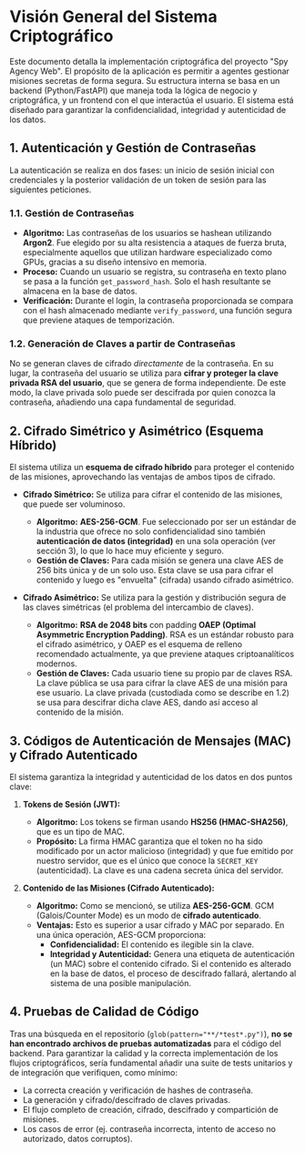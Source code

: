 # Visión General del Sistema Criptográfico

Este documento detalla la implementación criptográfica del proyecto "Spy Agency Web". El propósito de la aplicación es permitir a agentes gestionar misiones secretas de forma segura. Su estructura interna se basa en un backend (Python/FastAPI) que maneja toda la lógica de negocio y criptográfica, y un frontend con el que interactúa el usuario. El sistema está diseñado para garantizar la confidencialidad, integridad y autenticidad de los datos.

## 1. Autenticación y Gestión de Contraseñas

La autenticación se realiza en dos fases: un inicio de sesión inicial con credenciales y la posterior validación de un token de sesión para las siguientes peticiones.

### 1.1. Gestión de Contraseñas

- **Algoritmo:** Las contraseñas de los usuarios se hashean utilizando **Argon2**. Fue elegido por su alta resistencia a ataques de fuerza bruta, especialmente aquellos que utilizan hardware especializado como GPUs, gracias a su diseño intensivo en memoria.
- **Proceso:** Cuando un usuario se registra, su contraseña en texto plano se pasa a la función `get_password_hash`. Solo el hash resultante se almacena en la base de datos.
- **Verificación:** Durante el login, la contraseña proporcionada se compara con el hash almacenado mediante `verify_password`, una función segura que previene ataques de temporización.

### 1.2. Generación de Claves a partir de Contraseñas

No se generan claves de cifrado *directamente* de la contraseña. En su lugar, la contraseña del usuario se utiliza para **cifrar y proteger la clave privada RSA del usuario**, que se genera de forma independiente. De este modo, la clave privada solo puede ser descifrada por quien conozca la contraseña, añadiendo una capa fundamental de seguridad.

## 2. Cifrado Simétrico y Asimétrico (Esquema Híbrido)

El sistema utiliza un **esquema de cifrado híbrido** para proteger el contenido de las misiones, aprovechando las ventajas de ambos tipos de cifrado.

- **Cifrado Simétrico:** Se utiliza para cifrar el contenido de las misiones, que puede ser voluminoso.
  - **Algoritmo:** **AES-256-GCM**. Fue seleccionado por ser un estándar de la industria que ofrece no solo confidencialidad sino también **autenticación de datos (integridad)** en una sola operación (ver sección 3), lo que lo hace muy eficiente y seguro.
  - **Gestión de Claves:** Para cada misión se genera una clave AES de 256 bits única y de un solo uso. Esta clave se usa para cifrar el contenido y luego es "envuelta" (cifrada) usando cifrado asimétrico.

- **Cifrado Asimétrico:** Se utiliza para la gestión y distribución segura de las claves simétricas (el problema del intercambio de claves).
  - **Algoritmo:** **RSA de 2048 bits** con padding **OAEP (Optimal Asymmetric Encryption Padding)**. RSA es un estándar robusto para el cifrado asimétrico, y OAEP es el esquema de relleno recomendado actualmente, ya que previene ataques criptoanalíticos modernos.
  - **Gestión de Claves:** Cada usuario tiene su propio par de claves RSA. La clave pública se usa para cifrar la clave AES de una misión para ese usuario. La clave privada (custodiada como se describe en 1.2) se usa para descifrar dicha clave AES, dando así acceso al contenido de la misión.

## 3. Códigos de Autenticación de Mensajes (MAC) y Cifrado Autenticado

El sistema garantiza la integridad y autenticidad de los datos en dos puntos clave:

1.  **Tokens de Sesión (JWT):**
    - **Algoritmo:** Los tokens se firman usando **HS256 (HMAC-SHA256)**, que es un tipo de MAC.
    - **Propósito:** La firma HMAC garantiza que el token no ha sido modificado por un actor malicioso (integridad) y que fue emitido por nuestro servidor, que es el único que conoce la `SECRET_KEY` (autenticidad). La clave es una cadena secreta única del servidor.

2.  **Contenido de las Misiones (Cifrado Autenticado):**
    - **Algoritmo:** Como se mencionó, se utiliza **AES-256-GCM**. GCM (Galois/Counter Mode) es un modo de **cifrado autenticado**.
    - **Ventajas:** Esto es superior a usar cifrado y MAC por separado. En una única operación, AES-GCM proporciona:
      - **Confidencialidad:** El contenido es ilegible sin la clave.
      - **Integridad y Autenticidad:** Genera una etiqueta de autenticación (un MAC) sobre el contenido cifrado. Si el contenido es alterado en la base de datos, el proceso de descifrado fallará, alertando al sistema de una posible manipulación.

## 4. Pruebas de Calidad de Código

Tras una búsqueda en el repositorio (`glob(pattern="**/*test*.py")`), **no se han encontrado archivos de pruebas automatizadas** para el código del backend. Para garantizar la calidad y la correcta implementación de los flujos criptográficos, sería fundamental añadir una suite de tests unitarios y de integración que verifiquen, como mínimo:
- La correcta creación y verificación de hashes de contraseña.
- La generación y cifrado/descifrado de claves privadas.
- El flujo completo de creación, cifrado, descifrado y compartición de misiones.
- Los casos de error (ej. contraseña incorrecta, intento de acceso no autorizado, datos corruptos).